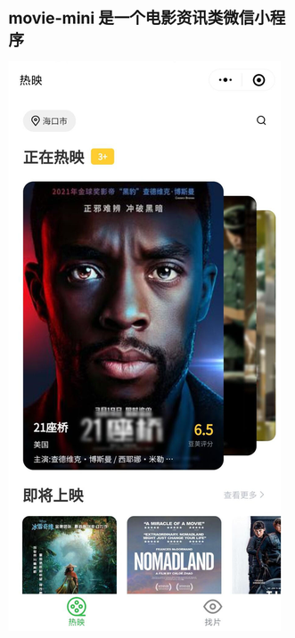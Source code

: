 # movie-mini 是一个电影资讯类微信小程序


![image](https://github.com/Donewenfu/movie-mini/blob/master/images/views.jpg)
